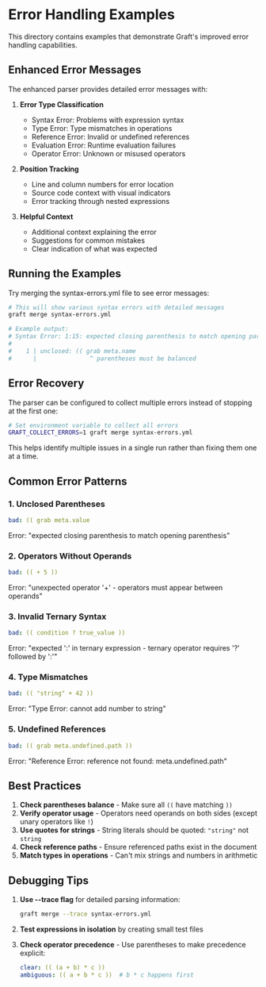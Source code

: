 # Error Handling Examples

This directory contains examples that demonstrate Graft's improved error handling capabilities.

## Enhanced Error Messages

The enhanced parser provides detailed error messages with:

1. **Error Type Classification**
   - Syntax Error: Problems with expression syntax
   - Type Error: Type mismatches in operations
   - Reference Error: Invalid or undefined references
   - Evaluation Error: Runtime evaluation failures
   - Operator Error: Unknown or misused operators

2. **Position Tracking**
   - Line and column numbers for error location
   - Source code context with visual indicators
   - Error tracking through nested expressions

3. **Helpful Context**
   - Additional context explaining the error
   - Suggestions for common mistakes
   - Clear indication of what was expected

## Running the Examples

Try merging the syntax-errors.yml file to see error messages:

```bash
# This will show various syntax errors with detailed messages
graft merge syntax-errors.yml

# Example output:
# Syntax Error: 1:15: expected closing parenthesis to match opening parenthesis
# 
#    1 | unclosed: (( grab meta.name
#      |               ^ parentheses must be balanced
```

## Error Recovery

The parser can be configured to collect multiple errors instead of stopping at the first one:

```bash
# Set environment variable to collect all errors
GRAFT_COLLECT_ERRORS=1 graft merge syntax-errors.yml
```

This helps identify multiple issues in a single run rather than fixing them one at a time.

## Common Error Patterns

### 1. Unclosed Parentheses
```yaml
bad: (( grab meta.value
```
Error: "expected closing parenthesis to match opening parenthesis"

### 2. Operators Without Operands
```yaml
bad: (( + 5 ))
```
Error: "unexpected operator '+' - operators must appear between operands"

### 3. Invalid Ternary Syntax
```yaml
bad: (( condition ? true_value ))
```
Error: "expected ':' in ternary expression - ternary operator requires '?' followed by ':'"

### 4. Type Mismatches
```yaml
bad: (( "string" + 42 ))
```
Error: "Type Error: cannot add number to string"

### 5. Undefined References
```yaml
bad: (( grab meta.undefined.path ))
```
Error: "Reference Error: reference not found: meta.undefined.path"

## Best Practices

1. **Check parentheses balance** - Make sure all `((` have matching `))`
2. **Verify operator usage** - Operators need operands on both sides (except unary operators like `!`)
3. **Use quotes for strings** - String literals should be quoted: `"string"` not `string`
4. **Check reference paths** - Ensure referenced paths exist in the document
5. **Match types in operations** - Can't mix strings and numbers in arithmetic

## Debugging Tips

1. **Use --trace flag** for detailed parsing information:
   ```bash
   graft merge --trace syntax-errors.yml
   ```

2. **Test expressions in isolation** by creating small test files

3. **Check operator precedence** - Use parentheses to make precedence explicit:
   ```yaml
   clear: (( (a + b) * c ))
   ambiguous: (( a + b * c ))  # b * c happens first
   ```